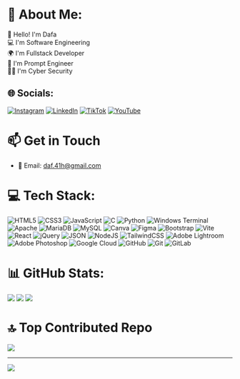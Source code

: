 # 💫 About Me:

👋 Hello! I'm Dafa<br>
💻 I'm Software Engineering<br>
🌍 I'm Fullstack Developer<br>
👾 I'm Prompt Engineer<br>
👨‍💻 I'm Cyber Security

## 🌐 Socials:

[![Instagram](https://img.shields.io/badge/Instagram-%23E4405F.svg?logo=Instagram&logoColor=white)](https://instagram.com/daf_41h) [![LinkedIn](https://img.shields.io/badge/LinkedIn-%230077B5.svg?logo=linkedin&logoColor=white)](https://linkedin.com/in/daf-dk-bb371b345) [![TikTok](https://img.shields.io/badge/TikTok-%23000000.svg?logo=TikTok&logoColor=white)](https://tiktok.com/@daf_41h) [![YouTube](https://img.shields.io/badge/YouTube-%23FF0000.svg?logo=YouTube&logoColor=white)](https://youtube.com/@daf_41h)

# 📫 Get in Touch

- 📧 Email: [daf.41h@gmail.com](mailto:daf.41h@gmail.com)

# 💻 Tech Stack:
![HTML5](https://img.shields.io/badge/html5-%23E34F26.svg?style=for-the-badge&logo=html5&logoColor=white) ![CSS3](https://img.shields.io/badge/css3-%231572B6.svg?style=for-the-badge&logo=css3&logoColor=white) ![JavaScript](https://img.shields.io/badge/javascript-%23323330.svg?style=for-the-badge&logo=javascript&logoColor=%23F7DF1E) ![C](https://img.shields.io/badge/c-%2300599C.svg?style=for-the-badge&logo=c&logoColor=white) ![Python](https://img.shields.io/badge/python-3670A0?style=for-the-badge&logo=python&logoColor=ffdd54) ![Windows Terminal](https://img.shields.io/badge/Windows%20Terminal-%234D4D4D.svg?style=for-the-badge&logo=windows-terminal&logoColor=white) ![Apache](https://img.shields.io/badge/apache-%23D42029.svg?style=for-the-badge&logo=apache&logoColor=white) ![MariaDB](https://img.shields.io/badge/MariaDB-003545?style=for-the-badge&logo=mariadb&logoColor=white) ![MySQL](https://img.shields.io/badge/mysql-4479A1.svg?style=for-the-badge&logo=mysql&logoColor=white) ![Canva](https://img.shields.io/badge/Canva-%2300C4CC.svg?style=for-the-badge&logo=Canva&logoColor=white) ![Figma](https://img.shields.io/badge/figma-%23F24E1E.svg?style=for-the-badge&logo=figma&logoColor=white) ![Bootstrap](https://img.shields.io/badge/bootstrap-%238511FA.svg?style=for-the-badge&logo=bootstrap&logoColor=white) ![Vite](https://img.shields.io/badge/vite-646CFF?style=for-the-badge&logo=vite&logoColor=white) ![React](https://img.shields.io/badge/react-61DAFB?style=for-the-badge&logo=react&logoColor=black) ![jQuery](https://img.shields.io/badge/jquery-%230769AD.svg?style=for-the-badge&logo=jquery&logoColor=white) ![JSON](https://img.shields.io/badge/json-000000?style=for-the-badge&logo=json&logoColor=white) ![NodeJS](https://img.shields.io/badge/node.js-6DA55F?style=for-the-badge&logo=node.js&logoColor=white) ![TailwindCSS](https://img.shields.io/badge/tailwindcss-%2338B2AC.svg?style=for-the-badge&logo=tailwind-css&logoColor=white) ![Adobe Lightroom](https://img.shields.io/badge/Adobe%20Lightroom-31A8FF.svg?style=for-the-badge&logo=Adobe%20Lightroom&logoColor=white) ![Adobe Photoshop](https://img.shields.io/badge/adobe%20photoshop-%2331A8FF.svg?style=for-the-badge&logo=adobe%20photoshop&logoColor=white) ![Google Cloud](https://img.shields.io/badge/GoogleCloud-%234285F4.svg?style=for-the-badge&logo=google-cloud&logoColor=white) ![GitHub](https://img.shields.io/badge/github-181717?style=for-the-badge&logo=github&logoColor=white) ![Git](https://img.shields.io/badge/git-%23F05033.svg?style=for-the-badge&logo=git&logoColor=white) ![GitLab](https://img.shields.io/badge/gitlab-%23181717.svg?style=for-the-badge&logo=gitlab&logoColor=white)

# 📊 GitHub Stats:
![](https://github-readme-stats.vercel.app/api?username=Daf-41h&theme=midnight-purple&hide_border=false&include_all_commits=false&count_private=false)
![](https://github-readme-streak-stats.herokuapp.com/?user=Daf-41h&theme=midnight-purple&hide_border=false)
![](https://github-readme-stats.vercel.app/api/top-langs/?username=Daf-41h&theme=midnight-purple&hide_border=false&include_all_commits=false&count_private=false&layout=compact)

# 🔝 Top Contributed Repo
![](https://github-contributor-stats.vercel.app/api?username=daf-41h&limit=5&theme=midnight-purple&combine_all_yearly_contributions=true)

---
[![](https://visitcount.itsvg.in/api?id=daf-41h&icon=0&color=0)](https://visitcount.itsvg.in)

<!-- Proudly created with GPRM ( https://gprm.itsvg.in ) -->
